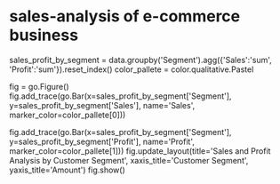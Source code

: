 # sales-analysis of e-commerce business



sales_profit_by_segment = data.groupby('Segment').agg({'Sales':'sum', 'Profit':'sum'}).reset_index()
color_pallete = color.qualitative.Pastel

fig = go.Figure()
fig.add_trace(go.Bar(x=sales_profit_by_segment['Segment'],
                      y=sales_profit_by_segment['Sales'],
                      name='Sales',
                      marker_color=color_pallete[0]))

fig.add_trace(go.Bar(x=sales_profit_by_segment['Segment'],
                      y=sales_profit_by_segment['Profit'],
                      name='Profit',
                      marker_color=color_pallete[1]))
fig.update_layout(title='Sales and Profit Analysis by Customer Segment',
                  xaxis_title='Customer Segment', yaxis_title='Amount')
fig.show()
